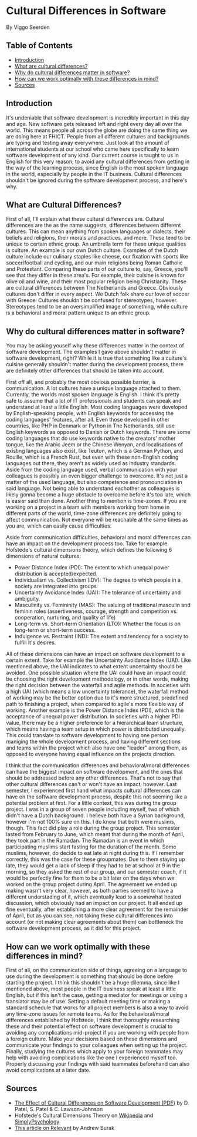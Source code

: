 # Cultural Differences in Software
By Viggo Seerden

## Table of Contents

- [Introduction](https://github.com/ViggoSeerden/FHICT-S3-Portfolio/blob/main/Research%20Report:%20Cultural%20Differences.md#introduction)
- [What are cultural differences?](https://github.com/ViggoSeerden/FHICT-S3-Portfolio/blob/main/Research%20Report:%20Cultural%20Differences.md#what-are-cultural-differences)
- [Why do cultural differences matter in software?](https://github.com/ViggoSeerden/FHICT-S3-Portfolio/blob/main/Research%20Report:%20Cultural%20Differences.md#why-do-cultural-differences-matter-in-software)
- [How can we work optimally with these differences in mind?](https://github.com/ViggoSeerden/FHICT-S3-Portfolio/blob/main/Research%20Report:%20Cultural%20Differences.md#how-can-we-work-optimally-with-these-differences-in-mind)
- [Sources](https://github.com/ViggoSeerden/FHICT-S3-Portfolio/blob/main/Research%20Report:%20Cultural%20Differences.md#sources)

## Introduction

It's undeniable that software development is incredibly important in this day and age. New software gets released left and right every day all over the world. This means people all across the globe are doing the same thing we are doing here at FHICT. People from all different cultures and backgrounds are typing and testing away everywhere. Just look at the amount of international students at our school who came here specifically to learn software development of any kind. Our current course is taught to us in English for this very reason; to avoid any cultural differences from getting in the way of the learning process, since English is the most spoken language in the world, especially by people in the IT business. Cultural differences shouldn't be ignored during the software development process, and here's why. 

## What are Cultural Differences?

First of all, I'll explain what these cultural differences are. Cultural differences are the as the name suggests, differences between different cultures. This can mean anything from spoken languages or dialects, their beliefs and religions, their morals and practices, and more. These tend to be unique to certain ethnic group. An umbrella term for these unique qualities is culture. An example is our own Dutch culture. Examples of the Dutch culture include our culinary staples like cheese, our fixation with sports like soccer/football and cycling, and our main religions being Roman Catholic and Protestant. Comparing these parts of our culture to, say, Greece, you'll see that they differ in these area's. For example, their cuisine is known for olive oil and wine, and their most popular religion being Christianity. These are cultural differences between The Netherlands and Greece. Obviously cultures don't differ in every aspect. We Dutch folk share our love of soccer with Greece. Cultures shouldn't be confused for stereotypes, however. Stereotypes tend to be an oversimplified image of something, while culture is a behavioral and moral pattern unique to an ethnic group. 

## Why do cultural differences matter in software?

You may be asking youself why these differences matter in the context of software development. The examples I gave above shouldn't matter in software development, right? While it is true that something like a culture's cuisine generally shouldn't matter during the development process, there are definitely other differences that should be taken into account. 

First off all, and probably the most obvious possible barrier, is communication. A lot cultures have a unique language attached to them. Currently, the worlds most spoken language is English. I think it's pretty safe to assume that a lot of IT professionals and students can speak and understand at least a little English. Most coding languages were developed by English-speaking people, with English keywords for accessing the coding languages' features, after all. Even those developed in other countries, like PHP in Denmark or Python in The Netherlands, still use English keywords as opposed to Danish or Dutch keywords. There are some coding languages that do use keywords native to the creators' mother tongue, like the Arabic Jeem or the Chinese Wenyan, and localisations of existing languages also exist, like Teuton, which is a German Python, and Rouille, which is a French Rust, but even with these non-English coding languages out there, they aren't as widely used as industry standards. Aside from the coding language used, verbal communication with your colleagues is possibly an even bigger challenge to overcome. It's not just a matter of the used language, but also competence and pronounciation in said language. Not being able to understand eachother as colleagues is likely gonna become a huge obstacle to overcome before it's too late, which is easier said than done. Another thing to mention is time-zones. If you are working on a project in a team with members working from home in different parts of the world, time-zone differences are definitely going to affect communication. Not everyone will be reachable at the same times as you are, which can easily cause difficulties.

Aside from communication difficulties, behavioral and moral differences can have an impact on the development process too. Take for example Hofstede's cultural dimensions theory, which defines the following 6 dimensions of natural cultures:

- Power Distance Index (PDI): The extent to which unequal power distribution is accepted/expected.
- Individualism vs. Collectivism (IDV): The degree to which people in a society are integrated into groups.
- Uncertainty Avoidance Index (UAI): The tolerance of uncertainty and ambiguity.
- Masculinity vs. Femininity (MAS): The valuing of traditional masculin and feminin roles (assertiveness, courage, strength and competition vs. cooperation, nurturing, and quality of life)
- Long-term vs. Short-term Orientation (LTO): Whether the focus is on long-term or short-term success.
- Indulgence vs. Restraint (IND): The extent and tendency for a society to fulfill it's desires.

All of these dimensions can have an impact on software development to a certain extent. Take for example the Uncertainty Avoidance Index (UAI). Like mentioned above, the UAI indicates to what extent uncertainty should be avoided. One possible situation where the UAI could have an impact could be choosing the right development methodology, or in other words, making the right decision between the waterfall and agile methods. In societies with a high UAI (which means a low uncertainty tolerance), the waterfall method of working may be the better option due to it's more structured, predefined path to finishing a project, when compared to agile's more flexible way of working. Another example is the Power Distance Index (PDI), which is the acceptance of unequal power distribution. In societies with a higher PDI value, there may be a higher preference for a hierarchical team structure, which means having a team setup in which power is distributed unequally. This could translate to software development to having one person maniging the whole development process, and having different sections and teams within the project which also have one "leader" among them, as opposed to everyone having equal influence on the projects direction.

I think that the communication differences and behavioral/moral differences can have the biggest impact on software development, and the ones that should be addressed before any other differences. That's not to say that other cultural differences can't or won't have an impact, however. Last semester, I experienced first hand what impacts cultural differences can have on the software development process, despite this not seeming like a potential problem at first. For a little context, this was during the group project. I was in a group of seven people including myself, two of which didn't have a Dutch background. I believe both have a Syrian background, however I'm not 100% sure on this. I do know that both were muslims, though. This fact did play a role during the group project. This semester lasted from February to June, which meant that during the month of April, they took part in the Ramadan. The Ramadan is an event in which participating muslims start fasting for the duration of the month. Some muslims, however, do decide to eat late at night during this. If I remember correctly, this was the case for these groupmates. Due to them staying up late, they would get a lack of sleep if they had to be at school at 9 in the morning, so they asked the rest of our group, and our semester coach, if it would be perfectly fine for them to be a bit later on the days when we worked on the group project during April. The agreement we ended up making wasn't very clear, however, as both parties seemed to have a different understading of it, which eventually lead to a somewhat heated discussion, which obviously had an impact on our project. It all ended up fine eventually, after establishing a more clear agreement for the remainder of April, but as you can see, not taking these cultural differences into account (or not making clear agreements about them) can bottleneck the software development process, as it did for this project.

## How can we work optimally with these differences in mind?

First of all, on the communication side of things, agreeing on a language to use during the development is something that should be done before starting the project. I think this shouldn't be a huge dilemma, since like I mentioned above, most people in the IT business speak at least a little English, but if this isn't the case, getting a mediator for meetings or using a translator may be of use. Setting a default meeting time or making a standard schedule that works for all project members is also a way to avoid any time-zone issues for remote teams. As for the behavioral/moral differences established by Hofstede, I think that thoroughly researching these and their potential effect on software development is crucial to avoiding any complications mid-project if you are working with people from a foreign culture. Make your decisions based on these dimensions and communicate your findings to your colleagues when setting up the project. Finally, studying the cultures which apply to your foreign teammates may help with avoiding complications like the one I experienced myself too. Properly discussing your findings with said teammates beforehand can also avoid complications at a later date.

## Sources

- [The Effect of Cultural Differences on Software Development (PDF)](http://cit.mak.ac.ug/iccir/downloads/ICCIR_09/D%20Patel,%20C%20Lawson-Johnson%20&%20S%20Patel_09.pdf) by D. Patel, S. Patel & C. Lawson-Johnson
- Hofstede's Cultural Dimensions Theory on [Wikipedia](https://en.wikipedia.org/wiki/Hofstede%27s_cultural_dimensions_theory#:~:text=The%20original%20theory%20proposed%20four,orientation%20versus%20person%2Dorientation) and [SimplyPsychology](https://www.simplypsychology.org/hofstedes-cultural-dimensions-theory.html)
- [This article on Relevant](https://relevant.software/blog/6-best-practices-to-overcome-cultural-differences-in-offshore-software-development/) by Andrew Burak
